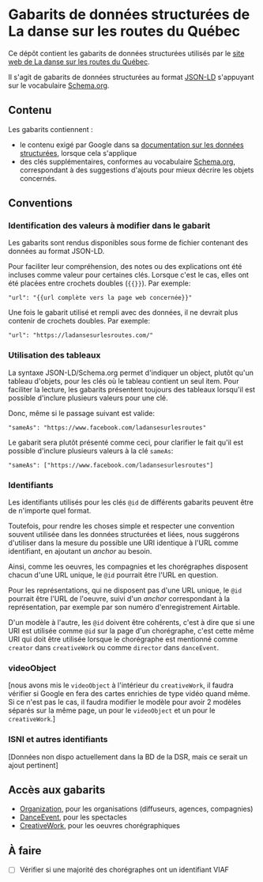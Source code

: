 # Gabarits de données structurées de La danse sur les routes du Québec


Ce dépôt contient les gabarits de données structurées utilisés par le [site web de La danse sur les routes du Québec](https://ladansesurlesroutes.com/).

Il s'agit de gabarits de données structurées au format [JSON-LD](https://json-ld.org/) s'appuyant sur le vocabulaire [Schema.org](https://schema.org/).

## Contenu

Les gabarits contiennent :

* le contenu exigé par Google dans sa [documentation sur les données structurées](https://developers.google.com/search/docs/guides/intro-structured-data?hl=fr), lorsque cela s'applique
* des clés supplémentaires, conformes au vocabulaire [Schema.org](https://schema.org/), correspondant à des suggestions d'ajouts pour mieux décrire les objets concernés.


## Conventions

### Identification des valeurs à modifier dans le gabarit

Les gabarits sont rendus disponibles sous forme de fichier contenant des données au format JSON-LD.

Pour faciliter leur compréhension, des notes ou des explications ont été incluses comme valeur pour certaines clés. Lorsque c'est le cas, elles ont été placées entre crochets doubles (`{{}}`). Par exemple:

```
"url": "{{url complète vers la page web concernée}}"
```

Une fois le gabarit utilisé et rempli avec des données, il ne devrait plus contenir de crochets doubles. Par exemple:

```
"url": "https://ladansesurlesroutes.com/"
```

### Utilisation des tableaux

La syntaxe JSON-LD/Schema.org permet d'indiquer un object, plutôt qu'un tableau d'objets, pour les clés où le tableau contient un seul item. Pour faciliter la lecture, les gabarits présentent toujours des tableaux lorsqu'il est possible d'inclure plusieurs valeurs pour une clé.

Donc, même si le passage suivant est valide:

```
"sameAs": "https://www.facebook.com/ladansesurlesroutes"
```

Le gabarit sera plutôt présenté comme ceci, pour clarifier le fait qu'il est possible d'inclure plusieurs valeurs à la clé `sameAs`:

```
"sameAs": ["https://www.facebook.com/ladansesurlesroutes"]
```

### Identifiants

Les identifiants utilisés pour les clés `@id` de différents gabarits peuvent être de n'importe quel format.

Toutefois, pour rendre les choses simple et respecter une convention souvent utilisée dans les données structurées et liées, nous suggérons d'utiliser dans la mesure du possible une URI identique à l'URL comme identifiant, en ajoutant un _anchor_ au besoin.

Ainsi, comme les oeuvres, les compagnies et les chorégraphes disposent chacun d'une URL unique, le `@id` pourrait être l'URL en question.

Pour les représentations, qui ne disposent pas d'une URL unique, le `@id` pourrait être l'URL de l'oeuvre, suivi d'un _anchor_ correspondant à la représentation, par exemple par son numéro d'enregistrement Airtable.

D'un modèle à l'autre, les `@id` doivent être cohérents, c'est à dire que si une URI est utilisée comme `@id` sur la page d'un chorégraphe, c'est cette même URI qui doit être utilisée lorsque le chorégraphe est mentionné comme `creator` dans `creativeWork` ou comme `director` dans `danceEvent`.

### videoObject

\[nous avons mis le `videoObject` à l'intérieur du `creativeWork`, il faudra vérifier si Google en fera des cartes enrichies de type vidéo quand même. Si ce n'est pas le cas, il faudra modifier le modèle pour avoir 2 modèles séparés sur la même page, un pour le `videoObject` et un pour le `creativeWork`.]

### ISNI et autres identifiants

\[Données non dispo actuellement dans la BD de la DSR, mais ce serait un ajout pertinent]

## Accès aux gabarits

* [Organization](/Organization), pour les organisations (diffuseurs, agences, compagnies)
* [DanceEvent](/DanceEvent), pour les spectacles
* [CreativeWork](/CreativeWork), pour les oeuvres chorégraphiques

## À faire
- [ ] Vérifier si une majorité des chorégraphes ont un identifiant VIAF
